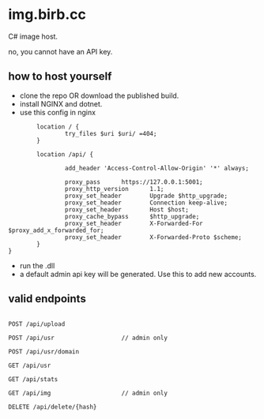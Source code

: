 # img.birb.cc

C# image host.

no, you cannot have an API key.

## how to host yourself

- clone the repo OR download the published build. 
- install NGINX and dotnet.
- use this config in nginx

```
        location / {
                try_files $uri $uri/ =404;
        }

        location /api/ {

                add_header 'Access-Control-Allow-Origin' '*' always;

                proxy_pass      https://127.0.0.1:5001;
                proxy_http_version      1.1;
                proxy_set_header        Upgrade $http_upgrade;
                proxy_set_header        Connection keep-alive;
                proxy_set_header        Host $host;
                proxy_cache_bypass      $http_upgrade;
                proxy_set_header        X-Forwarded-For $proxy_add_x_forwarded_for;
                proxy_set_header        X-Forwarded-Proto $scheme;
        }
}
```

- run the .dll
- a default admin api key will be generated. Use this to add new accounts.

## valid endpoints

```

POST /api/upload

POST /api/usr                   // admin only

POST /api/usr/domain

GET /api/usr

GET /api/stats

GET /api/img                    // admin only

DELETE /api/delete/{hash}

```